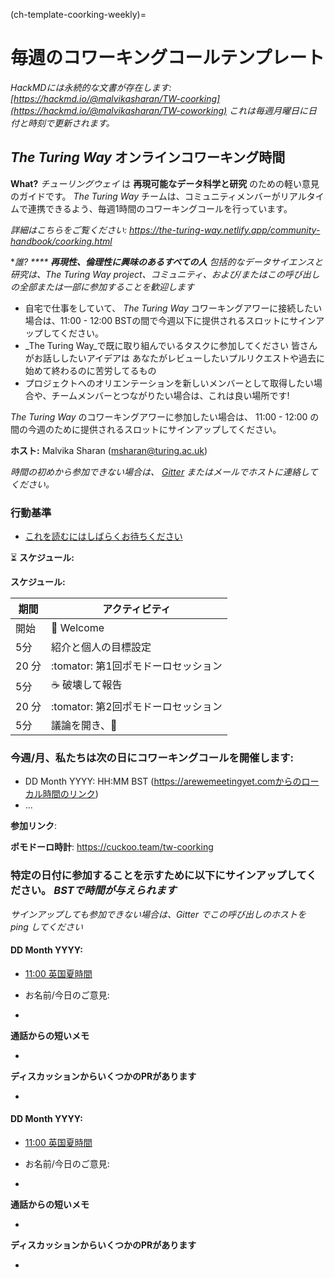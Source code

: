 (ch-template-coorking-weekly)=
# 毎週のコワーキングコールテンプレート

*HackMDには永続的な文書が存在します: [https://hackmd.io/@malvikasharan/TW-coorking](https://hackmd.io/@malvikasharan/TW-coworking) これは毎週月曜日に日付と時刻で更新されます。*

## _The Turing Way_ オンラインコワーキング時間

**What?** _チューリングウェイ_ は **再現可能なデータ科学と研究** のための軽い意見のガイドです。 _The Turing Way_ チームは、コミュニティメンバーがリアルタイムで連携できるよう、毎週1時間のコワーキングコールを行っています。

*詳細はこちらをご覧ください: https://the-turing-way.netlify.app/community-handbook/coorking.html*

**誰? **** **再現性、倫理性に興味のあるすべての人** 包括的なデータサイエンスと研究は、The Turing Way project、コミュニティ、および/またはこの呼び出しの全部または一部に参加することを歓迎します*</p>
* 自宅で仕事をしていて、 _The Turing Way_ コワーキングアワーに接続したい場合は、11:00 - 12:00 BSTの間で今週以下に提供されるスロットにサインアップしてください。
* _The Turing Way_で既に取り組んでいるタスクに参加してください 皆さんがお話ししたいアイデアは あなたがレビューしたいプルリクエストや過去に始めて終わるのに苦労してるもの
* プロジェクトへのオリエンテーションを新しいメンバーとして取得したい場合や、チームメンバーとつながりたい場合は、これは良い場所です!

_The Turing Way_ のコワーキングアワーに参加したい場合は、 11:00 - 12:00 の間の今週のために提供されるスロットにサインアップしてください。

**ホスト:** Malvika Sharan (msharan@turing.ac.uk)

*時間の初めから参加できない場合は、 [Gitter](https://gitter.im/alan-turing-institute/the-turing-way) またはメールでホストに連絡してください。*

### 行動基準

* [これを読むにはしばらくお待ちください](https://github.com/alan-turing-institute/the-turing-way/blob/main/CODE_OF_CONDUCT.md)

:hourglass_flowing_sand: **スケジュール:**

**スケジュール:**

| 期間   | アクティビティ                 |
| ---- | ----------------------- |
| 開始   | 👋 Welcome               |
| 5分   | 紹介と個人の目標設定              |
| 20 分 | :tomator: 第1回ポモドーロセッション |
| 5分   | ☕ 破壊して報告                |
| 20 分 | :tomator: 第2回ポモドーロセッション |
| 5分   | 議論を開き、👋                 |

### 今週/月、私たちは次の日にコワーキングコールを開催します:

- DD Month YYYY: HH:MM BST (https://arewemeetingyet.comからのローカル時間のリンク)
- ...

**参加リンク**: <Provide a Zoom link>

**ポモドーロ時計**: https://cuckoo.team/tw-coorking

### 特定の日付に参加することを示すために以下にサインアップしてください。 *BSTで時間が与えられます*

*サインアップしても参加できない場合は、Gitter でこの呼び出しのホストを ping してください*

#### DD Month YYYY:

- [11:00 英国夏時間](https://arewemeetingyet.com/London/2020-06-02/11:00/TW-coworking)

- お名前/今日のご意見:
-

**通話からの短いメモ**

-

**ディスカッションからいくつかのPRがあります**

-

#### DD Month YYYY:

- [11:00 英国夏時間](https://arewemeetingyet.com/London/2020-06-02/11:00/TW-coworking)

- お名前/今日のご意見:
-

**通話からの短いメモ**

-

**ディスカッションからいくつかのPRがあります**

-
